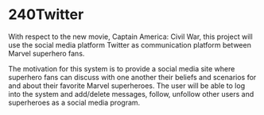 # 240Twitter

  With respect to the new movie, Captain America: Civil War, this project will use the social media platform Twitter as communication platform between Marvel superhero fans. 
  
  The motivation for this system is to provide a social media site where superhero fans can discuss with one another their beliefs and scenarios for and about their favorite Marvel superheroes. The user will be able to log into the system and add/delete messages, follow, unfollow other users and superheroes as a social media program.
